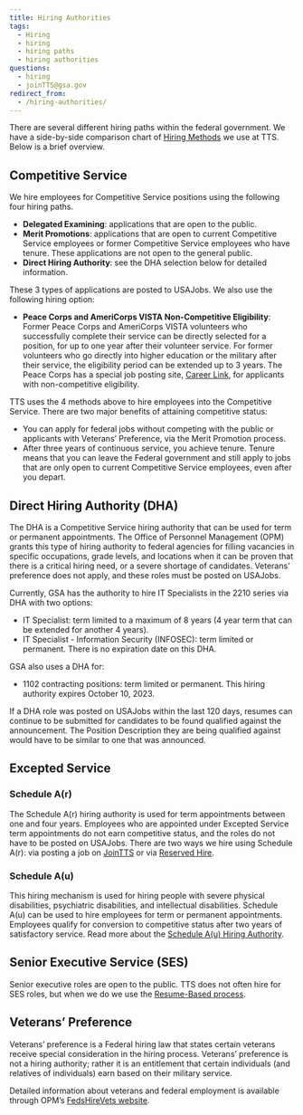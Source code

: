 ```yaml
---
title: Hiring Authorities
tags:
  - Hiring
  - hiring
  - hiring paths
  - hiring authorities
questions:
  - hiring
  - joinTTS@gsa.gov
redirect_from:
  - /hiring-authorities/
---
```


There are several different hiring paths within the federal government. We have
a side-by-side comparison chart of
[Hiring Methods](https://docs.google.com/spreadsheets/d/1ysL0lcrXzpvgCmiz6lhAZlggEVbMPr727hR1V6gs7Jk/edit#gid=0)
we use at TTS. Below is a brief overview.

## Competitive Service

We hire employees for Competitive Service positions using the following four
hiring paths.

- **Delegated Examining**: applications that are open to the public.
- **Merit Promotions**: applications that are open to current Competitive
  Service employees or former Competitive Service employees who have tenure.
  These applications are not open to the general public.
- **Direct Hiring Authority**: see the DHA selection below for detailed
  information.

These 3 types of applications are posted to USAJobs. We also use the following
hiring option:

- **Peace Corps and AmeriCorps VISTA Non-Competitive Eligibility**: Former Peace
  Corps and AmeriCorps VISTA volunteers who successfully complete their service
  can be directly selected for a position, for up to one year after their
  volunteer service. For former volunteers who go directly into higher education
  or the military after their service, the eligibility period can be extended up
  to 3 years. The Peace Corps has a special job posting site,
  [Career Link](https://www.peacecorps.gov/returned-volunteers/careers/career-link/),
  for applicants with non-competitive eligibility.

TTS uses the 4 methods above to hire employees into the Competitive Service.
There are two major benefits of attaining competitive status:

- You can apply for federal jobs without competing with the public or applicants
  with Veterans’ Preference, via the Merit Promotion process.
- After three years of continuous service, you achieve tenure. Tenure means that
  you can leave the Federal government and still apply to jobs that are only
  open to current Competitive Service employees, even after you depart.

## Direct Hiring Authority (DHA)

The DHA is a Competitive Service hiring authority that can be used for term or
permanent appointments. The Office of Personnel Management (OPM) grants this
type of hiring authority to federal agencies for filling vacancies in specific
occupations, grade levels, and locations when it can be proven that there is a
critical hiring need, or a severe shortage of candidates. Veterans’ preference
does not apply, and these roles must be posted on USAJobs.

Currently, GSA has the authority to hire IT Specialists in the 2210 series via
DHA with two options:

- IT Specialist: term limited to a maximum of 8 years (4 year term that can be
  extended for another 4 years).
- IT Specialist - Information Security (INFOSEC): term limited or permanent.
  There is no expiration date on this DHA.

GSA also uses a DHA for:

- 1102 contracting positions: term limited or permanent. This hiring authority
  expires October 10, 2023.

If a DHA role was posted on USAJobs within the last 120 days, resumes can
continue to be submitted for candidates to be found qualified against the
announcement. The Position Description they are being qualified against would
have to be similar to one that was announced.

## Excepted Service

### Schedule A(r)

The Schedule A(r) hiring authority is used for term appointments between one and
four years. Employees who are appointed under Excepted Service term appointments
do not earn competitive status, and the roles do not have to be posted on
USAJobs. There are two ways we hire using Schedule A(r): via posting a job on
[JoinTTS](https://join.tts.gsa.gov/) or via
[Reserved Hire](https://drive.google.com/file/d/0B4J4Dpr2HVDsX2RKMjhtU1NuU2ZEUWoxU0NJWkhLbFVXejlv/view?usp=sharing).

### Schedule A(u)

This hiring mechanism is used for hiring people with severe physical
disabilities, psychiatric disabilities, and intellectual disabilities. Schedule
A(u) can be used to hire employees for term or permanent appointments. Employees
qualify for conversion to competitive status after two years of satisfactory
service. Read more about the
[Schedule A(u) Hiring Authority](https://docs.google.com/document/d/1WnvPtg6QxcrX8UQZWBZhGiRfxWphl7Nd7oy5gPXrVaQ/edit?usp=sharing).

## Senior Executive Service (SES)

Senior executive roles are open to the public. TTS does not often hire for SES
roles, but when we do we use the
[Resume-Based process](https://www.opm.gov/policy-data-oversight/senior-executive-service/selection-process/#url=Process).

## Veterans’ Preference

Veterans’ preference is a Federal hiring law that states certain veterans
receive special consideration in the hiring process. Veterans’ preference is not
a hiring authority; rather it is an entitlement that certain individuals (and
relatives of individuals) earn based on their military service.

Detailed information about veterans and federal employment is available through
OPM’s [FedsHireVets website](https://www.fedshirevets.gov/).
